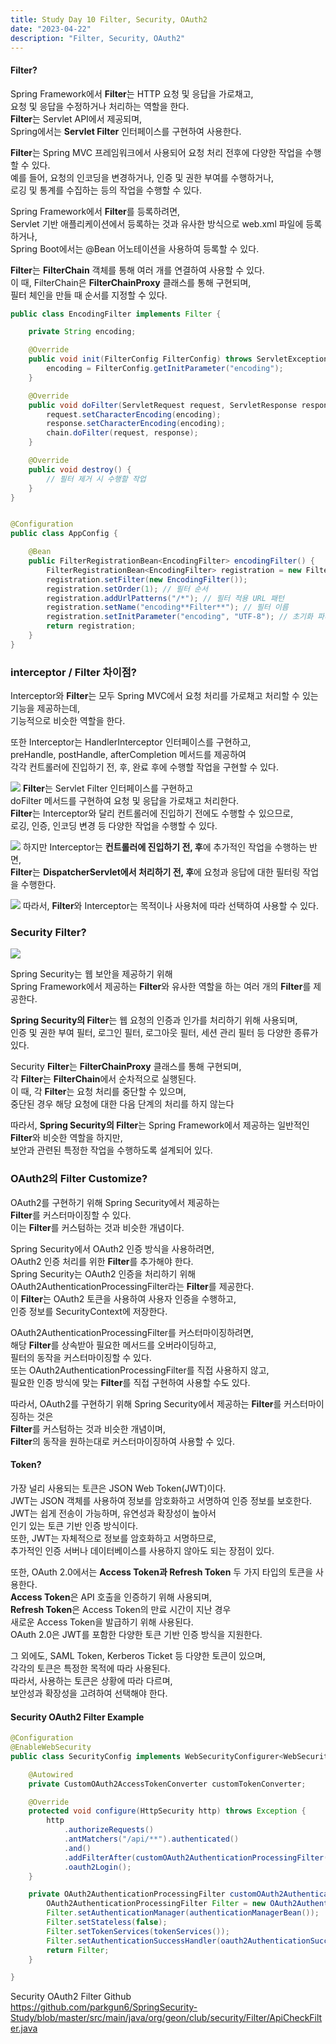 ```yaml
---
title: Study Day 10 Filter, Security, OAuth2
date: "2023-04-22"
description: "Filter, Security, OAuth2"
---
```



#### Filter?

Spring Framework에서 **Filter**는 HTTP 요청 및 응답을 가로채고,  
요청 및 응답을 수정하거나 처리하는 역할을 한다.  
**Filter**는 Servlet API에서 제공되며,  
Spring에서는 **Servlet Filter** 인터페이스를 구현하여 사용한다.

**Filter**는 Spring MVC 프레임워크에서 사용되어 요청 처리 전후에 다양한 작업을 수행할 수 있다.  
예를 들어, 요청의 인코딩을 변경하거나, 인증 및 권한 부여를 수행하거나,  
로깅 및 통계를 수집하는 등의 작업을 수행할 수 있다.

Spring Framework에서 **Filter**를 등록하려면,  
Servlet 기반 애플리케이션에서 등록하는 것과 유사한 방식으로 web.xml 파일에 등록하거나,  
Spring Boot에서는 @Bean 어노테이션을 사용하여 등록할 수 있다.

**Filter**는 **FilterChain** 객체를 통해 여러 개를 연결하여 사용할 수 있다.  
이 때, FilterChain은 **FilterChainProxy** 클래스를 통해 구현되며,  
필터 체인을 만들 때 순서를 지정할 수 있다.

``` java
public class EncodingFilter implements Filter {

    private String encoding;

    @Override
    public void init(FilterConfig FilterConfig) throws ServletException {
        encoding = FilterConfig.getInitParameter("encoding");
    }

    @Override
    public void doFilter(ServletRequest request, ServletResponse response, FilterChain chain) throws IOException, ServletException {
        request.setCharacterEncoding(encoding);
        response.setCharacterEncoding(encoding);
        chain.doFilter(request, response);
    }

    @Override
    public void destroy() {
        // 필터 제거 시 수행할 작업
    }
}


@Configuration
public class AppConfig {

    @Bean
    public FilterRegistrationBean<EncodingFilter> encodingFilter() {
        FilterRegistrationBean<EncodingFilter> registration = new FilterRegistrationBean<>();
        registration.setFilter(new EncodingFilter());
        registration.setOrder(1); // 필터 순서
        registration.addUrlPatterns("/*"); // 필터 적용 URL 패턴
        registration.setName("encoding**Filter**"); // 필터 이름
        registration.setInitParameter("encoding", "UTF-8"); // 초기화 파라미터
        return registration;
    }
}
```

### interceptor / Filter 차이점?

Interceptor와 **Filter**는 모두 Spring MVC에서 요청 처리를 가로채고 처리할 수 있는 기능을 제공하는데,  
기능적으로 비슷한 역할을 한다.


또한 Interceptor는 HandlerInterceptor 인터페이스를 구현하고,  
preHandle, postHandle, afterCompletion 메서드를 제공하여  
각각 컨트롤러에 진입하기 전, 후, 완료 후에 수행할 작업을 구현할 수 있다.

![](./img/image1.png) 
**Filter**는 Servlet Filter 인터페이스를 구현하고  
doFilter 메서드를 구현하여 요청 및 응답을 가로채고 처리한다.  
**Filter**는 Interceptor와 달리 컨트롤러에 진입하기 전에도 수행할 수 있으므로,  
로깅, 인증, 인코딩 변경 등 다양한 작업을 수행할 수 있다.

![](./img/image.png) 
하지만 Interceptor는 **컨트롤러에 진입하기 전, 후**에 추가적인 작업을 수행하는 반면,  
**Filter**는 **DispatcherServlet에서 처리하기 전, 후**에 요청과 응답에 대한 필터링 작업을 수행한다.


![](./img/image2.png) 
따라서, **Filter**와 Interceptor는 목적이나 사용처에 따라 선택하여 사용할 수 있다.

### Security Filter?


![](./img/image3.png) 

Spring Security는 웹 보안을 제공하기 위해  
Spring Framework에서 제공하는 **Filter**와 유사한 역할을 하는 여러 개의 **Filter**를 제공한다.

**Spring Security의 Filter**는 웹 요청의 인증과 인가를 처리하기 위해 사용되며,   
인증 및 권한 부여 필터, 로그인 필터, 로그아웃 필터, 세션 관리 필터 등 다양한 종류가 있다.

Security **Filter**는 **FilterChainProxy** 클래스를 통해 구현되며,  
각 **Filter**는 **FilterChain**에서 순차적으로 실행된다.  
이 때, 각 **Filter**는 요청 처리를 중단할 수 있으며,  
중단된 경우 해당 요청에 대한 다음 단계의 처리를 하지 않는다

따라서, **Spring Security의 Filter**는 Spring Framework에서 제공하는 일반적인 **Filter**와 비슷한 역할을 하지만,  
보안과 관련된 특정한 작업을 수행하도록 설계되어 있다.



### OAuth2의 Filter Customize?

OAuth2를 구현하기 위해 Spring Security에서 제공하는  
**Filter**를 커스터마이징할 수 있다.  
이는 **Filter**를 커스텀하는 것과 비슷한 개념이다.

Spring Security에서 OAuth2 인증 방식을 사용하려면,  
OAuth2 인증 처리를 위한 **Filter**를 추가해야 한다.  
Spring Security는 OAuth2 인증을 처리하기 위해   
OAuth2AuthenticationProcessingFilter라는 **Filter**를 제공한다.  
이 **Filter**는 OAuth2 토큰을 사용하여 사용자 인증을 수행하고,  
인증 정보를 SecurityContext에 저장한다.

OAuth2AuthenticationProcessingFilter를 커스터마이징하려면,  
해당 **Filter**를 상속받아 필요한 메서드를 오버라이딩하고,  
필터의 동작을 커스터마이징할 수 있다.  
또는 OAuth2AuthenticationProcessingFilter를 직접 사용하지 않고,  
필요한 인증 방식에 맞는 **Filter**를 직접 구현하여 사용할 수도 있다.

따라서, OAuth2를 구현하기 위해 Spring Security에서 제공하는 **Filter**를 커스터마이징하는 것은  
**Filter**를 커스텀하는 것과 비슷한 개념이며,  
**Filter**의 동작을 원하는대로 커스터마이징하여 사용할 수 있다.


#### Token?

가장 널리 사용되는 토큰은 JSON Web Token(JWT)이다.  
JWT는 JSON 객체를 사용하여 정보를 암호화하고 서명하여 인증 정보를 보호한다.  
JWT는 쉽게 전송이 가능하며, 유연성과 확장성이 높아서  
인기 있는 토큰 기반 인증 방식이다.  
또한, JWT는 자체적으로 정보를 암호화하고 서명하므로,  
추가적인 인증 서버나 데이터베이스를 사용하지 않아도 되는 장점이 있다.

또한, OAuth 2.0에서는 **Access Token과 Refresh Token** 두 가지 타입의 토큰을 사용한다.  
**Access Token**은 API 호출을 인증하기 위해 사용되며,  
**Refresh Token**은 Access Token의 만료 시간이 지난 경우  
새로운 Access Token을 발급하기 위해 사용된다.  
OAuth 2.0은 JWT를 포함한 다양한 토큰 기반 인증 방식을 지원한다.

그 외에도, SAML Token, Kerberos Ticket 등 다양한 토큰이 있으며,  
각각의 토큰은 특정한 목적에 따라 사용된다.  
따라서, 사용하는 토큰은 상황에 따라 다르며,  
보안성과 확장성을 고려하여 선택해야 한다.



#### Security OAuth2 Filter Example
``` java
@Configuration
@EnableWebSecurity
public class SecurityConfig implements WebSecurityConfigurer<WebSecurity> {

    @Autowired
    private CustomOAuth2AccessTokenConverter customTokenConverter;

    @Override
    protected void configure(HttpSecurity http) throws Exception {
        http
            .authorizeRequests()
            .antMatchers("/api/**").authenticated()
            .and()
            .addFilterAfter(customOAuth2AuthenticationProcessingFilter(), AbstractPreAuthenticatedProcessingFilter.class)
            .oauth2Login();
    }

    private OAuth2AuthenticationProcessingFilter customOAuth2AuthenticationProcessingFilter() {
        OAuth2AuthenticationProcessingFilter Filter = new OAuth2AuthenticationProcessingFilter();
        Filter.setAuthenticationManager(authenticationManagerBean());
        Filter.setStateless(false);
        Filter.setTokenServices(tokenServices());
        Filter.setAuthenticationSuccessHandler(oauth2AuthenticationSuccessHandler());
        return Filter;
    }

}
```

Security OAuth2 Filter Github  
https://github.com/parkgun6/SpringSecurity-Study/blob/master/src/main/java/org/geon/club/security/Filter/ApiCheckFilter.java